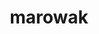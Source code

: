 ---
id: 105
title: marowak
types: [ground]
image: https://raw.githubusercontent.com/PokeAPI/sprites/master/sprites/pokemon/105.png
---